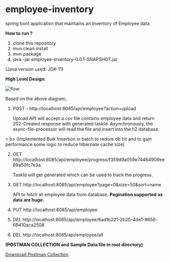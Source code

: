 # employee-inventory
spring boot application that maintains an Inventory of Employee data

<b>How to run ? </b>

1. clone this repository
2. mvn clean install
3. mvn package
4. java -jar employee-inventory-0.0.1-SNAPSHOT.jar

(Java version used: JDK-11)


<b>High Level Design: </b>


![flow](https://user-images.githubusercontent.com/6492557/109376192-f13d3c00-78e8-11eb-9e37-2da8881aa3a3.png)


Based on the above diagram, 

1. POST - http://localhost:8085/api/employee?action=upload

   Upload API will accept a csv file contains employee data and return 202-Created response with generated taskId.
   Asynchronously, the async-file-processor will read the file and insert into the h2 database.

<  b> (Implemented Bulk Insertion in batch to redure db hit and to gain performance some logic to reduce hibernate cache size) </b>

2. GET http://localhost:8085/api/employee/progress/f359d9a059e74464909ee99a50fc7e3a

    TaskId will get generated which can be used to track the progress.

3. GET http://localhost:8085/api/employee?page=0&size=50&sort=name

   API to fetch all employee data from database. <b>Pagination supported as data are huge. </b>

4. PUT http://localhost:8085/api/employee
5. DEL http://localhost:8085/api/employee/6ad1b221-2b25-4de1-8656-69410aca2508
6. DEL http://localhost:8085/api/employee/all

<b> (POSTMAN COLLECTION and Sample Data file in root directory) </b>

<a href="EmployeeInventory.postman_collection.json" download="EmployeeInventory.postman_collection.json">Download Postman Collection</a>

